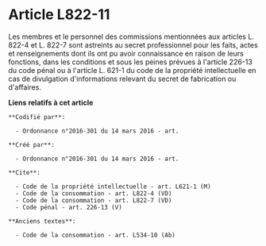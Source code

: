 # Article L822-11

Les membres et le personnel des commissions mentionnées aux articles L. 822-4 et L. 822-7 sont astreints au secret
professionnel pour les faits, actes et renseignements dont ils ont pu avoir connaissance en raison de leurs fonctions, dans
les conditions et sous les peines prévues à l'article 226-13 du code pénal ou à l'article L. 621-1 du code de la propriété
intellectuelle en cas de divulgation d'informations relevant du secret de fabrication ou d'affaires.

**Liens relatifs à cet article**

	**Codifié par**:

	  - Ordonnance n°2016-301 du 14 mars 2016 - art.

	**Créé par**:

	  - Ordonnance n°2016-301 du 14 mars 2016 - art.

	**Cite**:

	  - Code de la propriété intellectuelle - art. L621-1 (M)
	  - Code de la consommation - art. L822-4 (VD)
	  - Code de la consommation - art. L822-7 (VD)
	  - Code pénal - art. 226-13 (V)

	**Anciens textes**:

	  - Code de la consommation - art. L534-10 (Ab)

